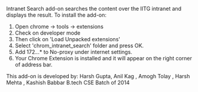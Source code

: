 Intranet Search add-on searches the content over the IITG intranet and displays the result.
To install the add-on:
1. Open chrome -> tools -> extensions
2. Check on developer mode
3. Then click on 'Load Unpacked extensions'
4. Select 'chrom_intranet_search' folder and press OK.
5. Add 172.*.*.* to No-proxy under internet settings.
6. Your Chrome Extension is installed and it will appear on the right corner of address bar.

This add-on is developed by:
Harsh Gupta, Anil Kag , Amogh Tolay , Harsh Mehta , Kashish Babbar 
B.tech CSE Batch of 2014

